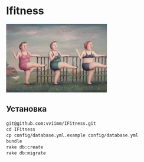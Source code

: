 # Ifitness

![Logo](https://raw.githubusercontent.com/vviimm/IFitness/master/lib/Imeges-readme/images.jpeg)

## Установка

```
git@github.com:vviimm/IFitness.git
cd IFitness
cp config/database.yml.example config/database.yml
bundle
rake db:create
rake db:migrate
```
